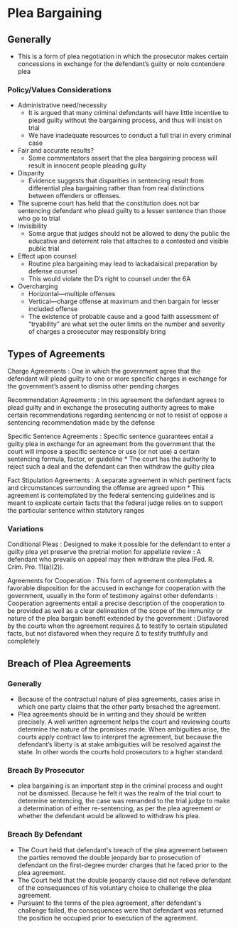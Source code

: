 # Plea Bargaining

## Generally

*  This is a form of plea negotiation in which the prosecutor makes certain concessions in exchange for the defendant’s guilty or nolo contendere plea

### Policy/Values Considerations

* Administrative need/necessity
    * It is argued that many criminal defendants will have little incentive to plead guilty without the bargaining process, and thus will insist on trial
    * We have inadequate resources to conduct a full trial in every criminal case
* Fair and accurate results?
    * Some commentators assert that the plea bargaining process will result in innocent people pleading guilty
* Disparity
    * Evidence suggests that disparities in sentencing result from differential plea bargaining rather than from real distinctions between offenders or offenses.
* The supreme court has held that the constitution does not bar sentencing defendant who plead guilty to a lesser sentence than those who go to trial
* Invisibility
    * Some argue that judges should not be allowed to deny the public the educative and deterrent role that attaches to a contested and visible public trial
* Effect upon counsel
    * Routine plea bargaining may lead to lackadaisical preparation by defense counsel
    * This would violate the D’s right to counsel under the 6A
* Overcharging
    * Horizontal—multiple offenses
    * Vertical—charge offense at maximum and then bargain for lesser included offense
    * The existence of probable cause and a good faith assessment of “tryability” are what set the outer limits on the number and severity of charges a prosecutor may responsibly bring

## Types of Agreements

Charge Agreements
:   One in which the government agree that the defendant will plead guilty to one or more specific charges in exchange for the government’s assent to dismiss other pending charges

Recommendation Agreements
:   In this agreement the defendant agrees to plead guilty and in exchange the prosecuting authority agrees to make certain recommendations regarding sentencing or not to resist of oppose a sentencing recommendation made by the defense

Specific Sentence Agreements
:   Specific sentence guarantees entail a guilty plea in exchange for an agreement from the government that the court will impose a specific sentence or use (or not use) a certain sentencing formula, factor, or guideline
    * The court has the authority to reject such a deal and the defendant can then withdraw the guilty plea

Fact Stipulation Agreements
:   A separate agreement in which pertinent facts and circumstances surrounding the offense are agreed upon
    * This agreement is contemplated by the federal sentencing guidelines and is meant to explicate certain facts that the federal judge relies on to support the particular sentence within statutory ranges

### Variations

Conditional Pleas
:   Designed to make it possible for the defendant to enter a guilty plea yet preserve the pretrial motion for appellate review
:   A defendant who prevails on appeal may then withdraw the plea (Fed. R. Crim. Pro. 11(a)(2)).

Agreements for Cooperation
:   This form of agreement contemplates a favorable disposition for the accused in exchange for cooperation with the government, usually in the form of testimony against other defendants
:   Cooperation agreements entail a precise description of the cooperation to be provided as well as a clear delineation of the scope of the immunity or nature of the plea bargain benefit extended by the government
:   Disfavored by the courts when the agreement requires ∆ to testify to certain stipulated facts, but not disfavored when they require ∆ to testify truthfully and completely

## Breach of Plea Agreements

### Generally

* Because of the contractual nature of plea agreements, cases arise in which one party claims that the other party breached the agreement.
* Plea agreements should be in writing and they should be written precisely.  A well written agreement helps the court and reviewing courts determine the nature of the promises made.  When ambiguities arise, the courts apply contract law to interpret the agreement, but because the defendant’s liberty is at stake ambiguities will be resolved against the state.  In other words the courts hold prosecutors to a higher standard.

### Breach By Prosecutor

* plea bargaining is an important step in the criminal process and ought not be dismissed. Because he felt it was the realm of the trial court to determine sentencing, the case was remanded to the trial judge to make a determination of either re-sentencing, as per the plea agreement or whether the defendant would be allowed to withdraw his plea.

### Breach By Defendant

* The Court held that defendant's breach of the plea agreement between the parties removed the double jeopardy bar to prosecution of defendant on the first-degree murder charges that he faced prior to the plea agreement.  
* The Court held that the double jeopardy clause did not relieve defendant of the consequences of his voluntary choice to challenge the plea agreement.  
* Pursuant to the terms of the plea agreement, after defendant's challenge failed, the consequences were that defendant was returned the position he occupied prior to execution of the agreement.


